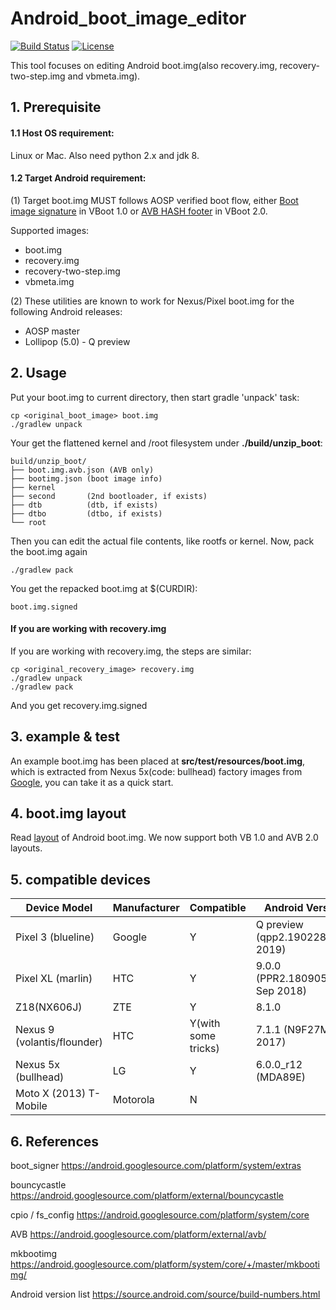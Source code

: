 # Android_boot_image_editor
[![Build Status](https://travis-ci.org/cfig/Android_boot_image_editor.svg?branch=master)](https://travis-ci.org/cfig/Android_boot_image_editor)
[![License](http://img.shields.io/:license-apache-blue.svg?style=flat-square)](http://www.apache.org/licenses/LICENSE-2.0.html)

This tool focuses on editing Android boot.img(also recovery.img, recovery-two-step.img and vbmeta.img).

## 1. Prerequisite
#### 1.1 Host OS requirement:

Linux or Mac.
Also need python 2.x and jdk 8.

#### 1.2 Target Android requirement:

(1) Target boot.img MUST follows AOSP verified boot flow, either [Boot image signature](https://source.android.com/security/verifiedboot/verified-boot#signature_format) in VBoot 1.0 or [AVB HASH footer](https://android.googlesource.com/platform/external/avb/+/master/README.md#The-VBMeta-struct) in VBoot 2.0.

Supported images:
 - boot.img
 - recovery.img
 - recovery-two-step.img
 - vbmeta.img

(2) These utilities are known to work for Nexus/Pixel boot.img for the following Android releases:

 - AOSP master
 - Lollipop (5.0) - Q preview

## 2. Usage
Put your boot.img to current directory, then start gradle 'unpack' task:

    cp <original_boot_image> boot.img
    ./gradlew unpack

Your get the flattened kernel and /root filesystem under **./build/unzip\_boot**:

    build/unzip_boot/
    ├── boot.img.avb.json (AVB only)
    ├── bootimg.json (boot image info)
    ├── kernel
    ├── second       (2nd bootloader, if exists)
    ├── dtb          (dtb, if exists)
    ├── dtbo         (dtbo, if exists)
    └── root

Then you can edit the actual file contents, like rootfs or kernel.
Now, pack the boot.img again

    ./gradlew pack

You get the repacked boot.img at $(CURDIR):

    boot.img.signed

#### If you are working with recovery.img
If you are working with recovery.img, the steps are similar:

    cp <original_recovery_image> recovery.img
    ./gradlew unpack
    ./gradlew pack

And you get recovery.img.signed


## 3. example & test
An example boot.img has been placed at **src/test/resources/boot.img**, which is extracted from Nexus 5x(code: bullhead) factory images from [Google](https://dl.google.com/dl/android/aosp/bullhead-mda89e-factory-29247942.tgz), you can take it as a quick start.

## 4. boot.img layout
Read [layout](doc/layout.md) of Android boot.img.
We now support both VB 1.0 and AVB 2.0 layouts.

## 5. compatible devices

| Device Model                   | Manufacturer | Compatible           | Android Version          | Note |
|--------------------------------|--------------|----------------------|--------------------------|------|
| Pixel 3 (blueline)             | Google       | Y                    | Q preview (qpp2.190228.023, <Br>2019)| [more ...](doc/additional_tricks.md#pixel-3-blueline) |
| Pixel XL (marlin)              | HTC          | Y                    | 9.0.0 (PPR2.180905.006, <Br>Sep 2018)| [more ...](doc/additional_tricks.md#pixel-xl-marlin) |
| Z18(NX606J)                    | ZTE          | Y                    | 8.1.0                    | [more...](doc/additional_tricks.md#nx606j) |
| Nexus 9 (volantis/flounder)    | HTC          | Y(with some tricks)  | 7.1.1 (N9F27M, Oct 2017) | [tricks](doc/additional_tricks.md#tricks-for-nexus-9volantis)|
| Nexus 5x (bullhead)            | LG           | Y                    | 6.0.0_r12 (MDA89E)       |      |
| Moto X (2013) T-Mobile         | Motorola     | N                    |                          |      |

## 6. References

boot\_signer
https://android.googlesource.com/platform/system/extras

bouncycastle
https://android.googlesource.com/platform/external/bouncycastle

cpio / fs\_config
https://android.googlesource.com/platform/system/core

AVB
https://android.googlesource.com/platform/external/avb/

mkbootimg
https://android.googlesource.com/platform/system/core/+/master/mkbootimg/

Android version list
https://source.android.com/source/build-numbers.html
